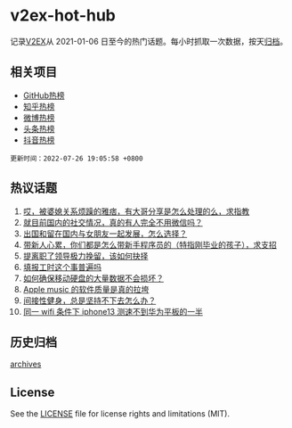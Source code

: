 # v2ex-hot-hub

 记录[V2EX](https://www.v2ex.com/)从 2021-01-06 日至今的热门话题。每小时抓取一次数据，按天[归档](archives)。
 
 ## 相关项目

- [GitHub热榜](https://github.com/snaildev/github-hot-hub)
- [知乎热榜](https://github.com/snaildev/zhihu-hot-hub)
- [微博热榜](https://github.com/snaildev/weibo-hot-hub)
- [头条热榜](https://github.com/snaildev/toutiao-hot-hub)
- [抖音热榜](https://github.com/snaildev/douyin-hot-hub)


 `更新时间：2022-07-26 19:05:58 +0800`

## 热议话题

1. [哎，被婆媳关系烦躁的雅痞，有大哥分享是怎么处理的么，求指教](https://www.v2ex.com/t/868698)
1. [就目前国内的社交情况，真的有人完全不用微信吗？](https://www.v2ex.com/t/868696)
1. [出国和留在国内与女朋友一起发展，怎么选择？](https://www.v2ex.com/t/868723)
1. [带新人心累，你们都是怎么带新手程序员的（特指刚毕业的孩子），求支招](https://www.v2ex.com/t/868776)
1. [提离职了领导极力挽留，该如何抉择](https://www.v2ex.com/t/868746)
1. [填报工时这个事普遍吗](https://www.v2ex.com/t/868697)
1. [如何确保移动硬盘的大量数据不会损坏？](https://www.v2ex.com/t/868676)
1. [Apple music 的软件质量是真的拉垮](https://www.v2ex.com/t/868668)
1. [间接性健身，总是坚持不下去怎么办？](https://www.v2ex.com/t/868637)
1. [同一 wifi 条件下 iphone13 测速不到华为平板的一半](https://www.v2ex.com/t/868703)

## 历史归档

[archives](archives)

## License

See the [LICENSE](LICENSE) file for license rights and limitations (MIT).
